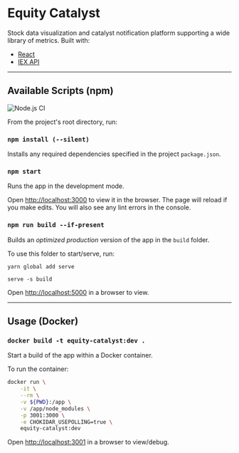 
# Equity Catalyst

Stock data visualization and catalyst notification platform supporting a wide library of metrics. Built with:

- [React](https://reactjs.org/)
- [IEX API](https://iexcloud.io/)

---

## Available Scripts (npm)

![Node.js CI](https://github.com/siddharth-agarwal/siddharth-agarwal.github.io/workflows/Node.js%20CI/badge.svg)

From the project's root directory, run:

### `npm install (--silent)`

Installs any required dependencies specified in the project `package.json`.

### `npm start`

Runs the app in the development mode.

Open [http://localhost:3000](http://localhost:3000) to view it in the browser.
The page will reload if you make edits. You will also see any lint errors in the console.

### `npm run build --if-present`

Builds an _optimized production_ version of the app in the `build` folder.

To use this folder to start/serve, run:

`yarn global add serve`

`serve -s build`

Open [http://localhost:5000](http://localhost:5000) in a browser to view.

---

## Usage (Docker)

### `docker build -t equity-catalyst:dev .`

Start a build of the app within a Docker container.

To run the container:

```bash
docker run \
    -it \
    --rm \
    -v ${PWD}:/app \
    -v /app/node_modules \
    -p 3001:3000 \
    -e CHOKIDAR_USEPOLLING=true \
    equity-catalyst:dev
```

Open [http://localhost:3001](http://localhost:3001) in a browser to view/debug.
